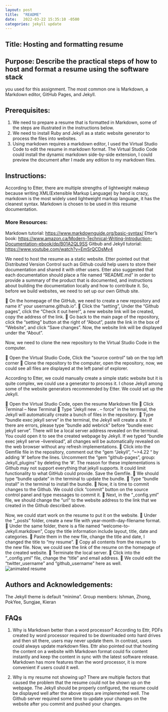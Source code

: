 ```yaml
---
layout: post
title:  "README"
date:   2022-03-22 15:35:10 -0500
categories: jekyll update
---
```

## Title: Hosting and formatting resume

## Purpose: Describe the practical steps of how to host and format a resume using the software stack
you used for this assignment. The most common one is Markdown, a Markdown editor,
GitHub Pages, and Jekyll.

## Prerequisites: 
1.	We need to prepare a resume that is formatted in Markdown, some of the steps are illustrated in the instructions below. 
2.	We need to install Ruby and Jekyll as a static website generator to process the files into websites.
3.	Using markdown requires a markdown editor, I used the Virtual Studio Code to edit the resume in markdown format. The Virtual Studio Code could install the dynamic markdown side-by-side extension, I could preview the document after I made any edition to my markdown files.

## Instructions:
According to Etter, there are multiple strengths of lightweight makeup because writing XML(Extensible Markup Language) by hand is crazy, markdown is the most widely used lightweight markup language, it has the cleanest syntax. Markdown is chosen to be used in this resume documentation. 

### More Resources:
Markdown tutorial: https://www.markdownguide.org/basic-syntax/
Etter’s book: https://www.amazon.ca/Modern-Technical-Writing-Introduction-Documentation-ebook/dp/B01A2QL9SS
Gitbub and Jekyll tutorial: https://www.youtube.com/watch?v=EmSrQCDsMv4

We need to host the resume as a static website. Etter pointed out that Distributed Version Control such as Github could help users to store their documentation and shared it with other users. Etter also suggested that each documentation should place a file named “README.md” in order to provide a summary of the product that is documented, and instructions about building the documentation locally and how to contribute it. So, before we build websites, we need to set up our own Github site.

	On the homepage of the GitHub, we need to create a new repository and name it” your username.github.io”.
	Click the “setting”, Under the “Github pages”, click the “Check it out here!”, a new website link will be created, copy the address of the link. 
	Go back to the main page of the repository, click the “setting” button at the right of “About”, paste the link in the box of “Website”, and click “Save changes”. Now, the website link will be displayed under the “About”.

Now, we need to clone the new repository to the Virtual Studio Code in the computer. 

	Open the Virtual Studio Code, Click the “source control” tab on the top left corner
	Clone the repository to the computer, open the repository, now, we could see all files are displayed at the left panel of explorer. 

According to Etter, we could manually create a simple static website but it is quite complex, we could use a generator to process it. I chose Jekyll among some of the website generators recommended by Etter. We could set up the Jekyll.

	Open the Virtual Studio Code, open the resume Markdown file
	Click Terminal – New Terminal
	Type “Jekyll new . – force” in the terminal, the Jekyll will automatically create a bunch of files in the repository. 
	Type “bundle exec jekyll serve” in the terminal, the Jekyll will create a site. If there are errors, please type “bundle add webrick” before “bundle exec jekyll serve”. There will be a local server address revealed on the terminal. You could open it to see the created webpage by Jekyll. If we typed “bundle exec jekyll serve –livereload”, all changes will be automatically revealed on the web browser without any refresh implementations.
	Click into the Gemfile file in the repository, comment out the “gem “Jekyll”, “~>4.22 “ by adding ‘#’ before the lines. Uncomment the “gem “github-pages”, group: Jekyll_plugins” by deleting the ‘#’. The reason for these implementations is Github may not support everything that jekyll supports. It could limit functionality to what GitHub could provide. Save the Gemfile.
	We should type “bundle update” in the terminal to update the bundle. 
	Type “bundle install” in the terminal to install the bundle.
	Now, it is time to commit changes to the Github. We could click “commit” button on the source control panel and type messages to commit it.
	Next, in the “_config.yml” file, we should change the “url” to the website address to the link that we created in the Github described above. 

Now, we could start work on the resume to put it on the website.
	Under the “_posts” folder, create a new file with year-month-day-filename format.
	Under the same folder, there is a file named “welcome-to-Jekyll.markdown”, Copy the title information include layout, title, date and categories.
	Paste them in the new file, change the title and date, I changed the title to “my resume”.
	Copy all contents from the resume to the new file. Now, we could see the link of the resume on the homepage of the created website.
	Terminate the local server.
	Click into the “_config.yml” file, change the “title” and email address. 
	We could edit the “twitter_username” and “github_username” here as well. 
![animated resume](resume_animated.gif)

## Authors and Acknowledgements: 
The Jekyll theme is default “minima”.
Group members: Ishman, Zhong, PokYee, Sungjae, Kieran

## FAQs
1.	Why is Markdown better than a word processor?
According to Ettr, PDFs created by word processor required to be downloaded onto hard drives and then sit there, users may never update them. In contrast, users could always update markdown files. Ettr also pointed out that hosting the content on a website with Markdown format could fix content instantly and keep the content in sync with the latest software release. Markdown has more features than the word processor, it is more convenient if users could it well.

2.	Why is my resume not showing up?
There are multiple factors that caused the problem that the resume could not be shown up on the webpage. The Jekyll should be properly configured, the resume could be displayed well after the above steps are implemented well. The Github server required some time to update your changes on the website after you commit and pushed your changes.



